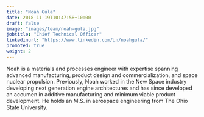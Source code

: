 ```yaml
---
title: "Noah Gula"
date: 2018-11-19T10:47:58+10:00
draft: false
image: "images/team/noah-gula.jpg"
jobtitle: "Chief Technical Officer"
linkedinurl: "https://www.linkedin.com/in/noahgula/"
promoted: true
weight: 2
---
```


Noah is a materials and processes engineer with expertise spanning advanced manufacturing, product design and commercialization, and space nuclear propulsion. Previously, Noah worked in the New Space industry developing next generation engine architectures and has since developed an accumen in additive manufacturing and minimum viable product development. He holds an M.S. in aerospace engineering from The Ohio State University.
